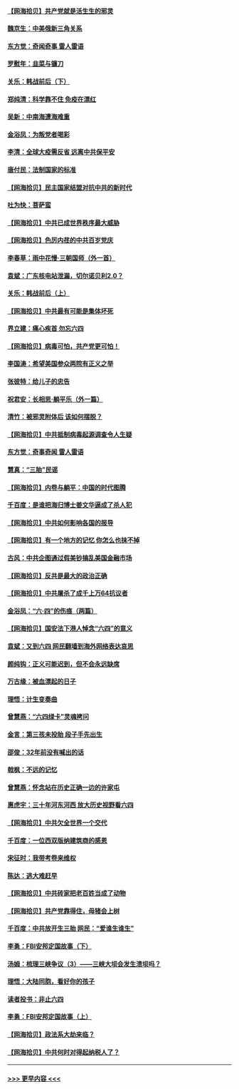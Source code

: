 #### [【网海拾贝】共产党就是活生生的邪灵](../pages/nsc993/n13036627.md?t=06231201) 
#### [魏京生：中美俄新三角关系](../pages/nsc993/n13035986.md?t=06231201) 
#### [东方觉：奇闻奇事 雷人雷语](../pages/nsc993/n13035878.md?t=06231201) 
#### [罗慰年：韭菜与镰刀](../pages/nsc993/n13034374.md?t=06231201) 
#### [关乐：韩战前后（下）](../pages/nsc993/n13034113.md?t=06231201) 
#### [郑纯清：科学靠不住 免疫在漂红](../pages/nsc993/n13034093.md?t=06231201) 
#### [吴新：中南海遭海难重](../pages/nsc993/n13034084.md?t=06231201) 
#### [金浴凤：为叛党者喝彩](../pages/nsc993/n13034058.md?t=06231201) 
#### [李清：全球大疫需反省 远离中共保平安](../pages/nsc993/n13033784.md?t=06231201) 
#### [唐付民：法制国家的标准](../pages/nsc993/n13032944.md?t=06231201) 
#### [【网海拾贝】民主国家结盟对抗中共的新时代](../pages/nsc993/n13031717.md?t=06231201) 
#### [吐为快：菩萨蛮](../pages/nsc993/n13030033.md?t=06231201) 
#### [【网海拾贝】中共已成世界秩序最大威胁](../pages/nsc993/n13028138.md?t=06231201) 
#### [【网海拾贝】色厉内荏的中共百岁党庆](../pages/nsc993/n13025582.md?t=06231201) 
#### [李春草：雨中花慢‧三朝国师（外一首）](../pages/nsc993/n13025567.md?t=06231201) 
#### [袁斌：广东核电站泄漏，切尔诺贝利2.0？](../pages/nsc993/n13025475.md?t=06231201) 
#### [关乐：韩战前后（上）](../pages/nsc993/n13025387.md?t=06231201) 
#### [【网海拾贝】中共最有可能是集体坏死](../pages/nsc993/n13023101.md?t=06231201) 
#### [界立建：痛心疾首 勿忘六四](../pages/nsc993/n13022339.md?t=06231201) 
#### [【网海拾贝】病毒可怕，共产党更可怕！](../pages/nsc993/n13020728.md?t=06231201) 
#### [李国涛：希望美国参众两院有正义之举](../pages/nsc993/n13020674.md?t=06231201) 
#### [张彼特：给儿子的忠告](../pages/nsc993/n13018934.md?t=06231201) 
#### [祝君安：长相思‧躺平乐（外一篇）](../pages/nsc993/n13018923.md?t=06231201) 
#### [清竹：被邪灵附体后 该如何摆脱？](../pages/nsc993/n13018877.md?t=06231201) 
#### [【网海拾贝】中共抵制病毒起源调查令人生疑](../pages/nsc993/n13017785.md?t=06231201) 
#### [东方觉：奇事奇闻 雷人雷语](../pages/nsc993/n13017577.md?t=06231201) 
#### [慧真：“三胎”民谣](../pages/nsc993/n13017394.md?t=06231201) 
#### [【网海拾贝】内卷与躺平：中国的时代图腾](../pages/nsc993/n13016128.md?t=06231201) 
#### [千百度：是谁把海归博士姜文华逼成了杀人犯](../pages/nsc993/n13015218.md?t=06231201) 
#### [【网海拾贝】中共如何影响各国的报导](../pages/nsc993/n13012599.md?t=06231201) 
#### [【网海拾贝】有一个地方的记忆 你怎么也抹不掉](../pages/nsc993/n13009802.md?t=06231201) 
#### [古风：中共企图通过假美钞搞乱美国金融市场](../pages/nsc993/n13009626.md?t=06231201) 
#### [【网海拾贝】反共是最大的政治正确](../pages/nsc993/n13007051.md?t=06231201) 
#### [【网海拾贝】中共屠杀了成千上万64抗议者](../pages/nsc993/n13002713.md?t=06231201) 
#### [金浴凤：“六·四”的伤痕（两篇）](../pages/nsc993/n13001719.md?t=06231201) 
#### [【网海拾贝】国安法下港人悼念“六四”的意义](../pages/nsc993/n13001039.md?t=06231201) 
#### [袁斌：又到六四 网民翻墙到海外网络表达哀思](../pages/nsc993/n13000995.md?t=06231201) 
#### [颜纯钩：正义可能迟到，但不会永远缺席](../pages/nsc993/n13000920.md?t=06231201) 
#### [万古缘：被血漂起的日子](../pages/nsc993/n13000914.md?t=06231201) 
#### [理悟：计生变奏曲](../pages/nsc993/n13000414.md?t=06231201) 
#### [曾慧燕：“六四绿卡”灵魂拷问](../pages/nsc993/n13000277.md?t=06231201) 
#### [金言：第三孩未投胎 段子手先出生](../pages/nsc993/n13000215.md?t=06231201) 
#### [邵俊：32年前没有喊出的话](../pages/nsc993/n13000181.md?t=06231201) 
#### [戟枫：不远的记忆](../pages/nsc993/n13000121.md?t=06231201) 
#### [曾慧燕：怀念站在历史正确一边的许家屯](../pages/nsc993/n13000073.md?t=06231201) 
#### [惠虎宇：三十年河东河西 放大历史视野看六四](../pages/nsc993/n13000018.md?t=06231201) 
#### [【网海拾贝】中共欠全世界一个交代](../pages/nsc993/n12998706.md?t=06231201) 
#### [千百度：一位西双版纳建筑商的感恩](../pages/nsc993/n12998487.md?t=06231201) 
#### [宋征时：我带考卷来维权](../pages/nsc993/n12994088.md?t=06231201) 
#### [陈达：逃大难赶早](../pages/nsc993/n12993569.md?t=06231201) 
#### [【网海拾贝】中共砖家把老百姓当成了动物](../pages/nsc993/n12993483.md?t=06231201) 
#### [【网海拾贝】共产党靠得住，母猪会上树](../pages/nsc993/n12990730.md?t=06231201) 
#### [千百度：中共放开生三胎 网民：“爱谁生谁生”](../pages/nsc993/n12990644.md?t=06231201) 
#### [李勇：FBI安邦定国故事（下）](../pages/nsc993/n12987854.md?t=06231201) 
#### [汤姆：梳理三峡争议（3）——三峡大坝会发生溃坝吗？](../pages/nsc993/n12989806.md?t=06231201) 
#### [理悟：大陆同胞，看好你的孩子](../pages/nsc993/n12989778.md?t=06231201) 
#### [读者投书：非止六四](../pages/nsc993/n12989673.md?t=06231201) 
#### [李勇：FBI安邦定国故事（上）](../pages/nsc993/n12987749.md?t=06231201) 
#### [【网海拾贝】政法系大劫来临？](../pages/nsc993/n12987596.md?t=06231201) 
#### [【网海拾贝】中共何时对得起纳税人了？](../pages/nsc993/n12985578.md?t=06231201) 

----
#### [ >>> 更早内容 <<< ](../indexes/nsc993-earlier.md)
